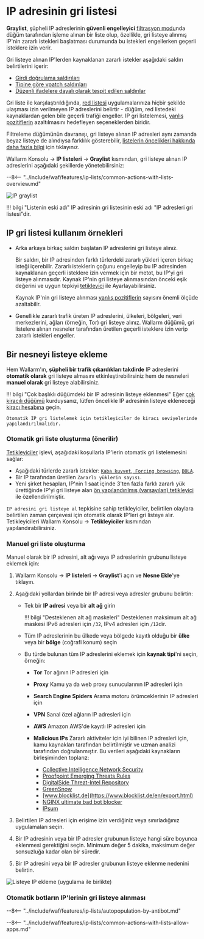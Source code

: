 [access-wallarm-api-docs]: ../../api/overview.md#your-own-client
[application-docs]:        ../settings/applications.md

# IP adresinin gri listesi

**Graylist**, şüpheli IP adreslerinin **güvenli engelleyici** [filtrasyon modu](../../admin-en/configure-wallarm-mode.md)nda düğüm tarafından işleme alınan bir liste olup, özellikle, gri listeye alınmış IP'nin zararlı istekleri başlatması durumunda bu istekleri engellerken geçerli isteklere izin verir.

Gri listeye alınan IP'lerden kaynaklanan zararlı istekler aşağıdaki saldırı belirtilerini içerir:

* [Girdi doğrulama saldırıları](../../about-wallarm/protecting-against-attacks.md#input-validation-attacks)
* [Tipine göre vpatch saldırıları](../rules/vpatch-rule.md)
* [Düzenli ifadelere dayalı olarak tespit edilen saldırılar](../rules/regex-rule.md)

Gri liste ile karşılaştırıldığında, [red listesi](../ip-lists/denylist.md) uygulamalarınıza hiçbir şekilde ulaşması izin verilmeyen IP adreslerini belirtir - düğüm, red listedeki kaynaklardan gelen bile geçerli trafiği engeller. IP gri listelemesi, [yanlış pozitiflerin](../../about-wallarm/protecting-against-attacks.md#false-positives) azaltılmasını hedefleyen seçeneklerden biridir.

Filtreleme düğümünün davranışı, gri listeye alınan IP adresleri aynı zamanda beyaz listeye de alındıysa farklılık gösterebilir, [listelerin öncelikleri hakkında daha fazla bilgi](overview.md#algorithm-of-ip-lists-processing) için tıklayınız.

Wallarm Konsolu → **IP listeleri** → **Graylist** kısmından, gri listeye alınan IP adreslerini aşağıdaki şekillerde yönetebilirsiniz:

--8<-- "../include/waf/features/ip-lists/common-actions-with-lists-overview.md"

![IP graylist](../../images/user-guides/ip-lists/graylist.png)

!!! bilgi "Listenin eski adı"
    IP adresinin gri listesinin eski adı "IP adresleri gri listesi"dir.

## IP gri listesi kullanım örnekleri

* Arka arkaya birkaç saldırı başlatan IP adreslerini gri listeye alınız.

    Bir saldırı, bir IP adresinden farklı türlerdeki zararlı yükleri içeren birkaç isteği içerebilir. Zararlı isteklerin çoğunu engelleyip bu IP adresinden kaynaklanan geçerli isteklere izin vermek için bir metot, bu IP'yi gri listeye alınmasıdır. Kaynak IP'nin gri listeye alınmasından önceki eşik değerini ve uygun tepkiyi [tetikleyici](../triggers/trigger-examples.md#graylist-ip-if-4-or-more-malicious-payloads-are-detected-in-1-hour) ile Ayarlayabilirsiniz.

    Kaynak IP'nin gri listeye alınması [yanlış pozitiflerin](../../about-wallarm/protecting-against-attacks.md#false-positives) sayısını önemli ölçüde azaltabilir.
* Genellikle zararlı trafik üreten IP adreslerini, ülkeleri, bölgeleri, veri merkezlerini, ağları (örneğin, Tor) gri listeye alınız. Wallarm düğümü, gri listelere alınan nesneler tarafından üretilen geçerli isteklere izin verip zararlı istekleri engeller.

## Bir nesneyi listeye ekleme

Hem Wallarm'ın, **şüpheli bir trafik çıkardıkları takdirde** IP adreslerini **otomatik olarak** gri listeye almasını etkinleştirebilirsiniz hem de nesneleri **manuel olarak** gri listeye alabilirsiniz.

!!! bilgi "Çok başlıklı düğümdeki bir IP adresinin listeye eklenmesi"
    Eğer [çok kiracılı düğümü](../../installation/multi-tenant/overview.md) kurduysanız, lütfen öncelikle IP adresinin listeye ekleneceği [kiracı hesabına](../../installation/multi-tenant/configure-accounts.md#tenant-account-structure) geçin.

    Otomatik IP gri listelemek için tetikleyiciler de kiracı seviyelerinde yapılandırılmalıdır.

### Otomatik gri liste oluşturma (önerilir)

[Tetikleyiciler](../../user-guides/triggers/triggers.md) işlevi, aşağıdaki koşullarla IP'lerin otomatik gri listelemesini sağlar:

* Aşağıdaki türlerde zararlı istekler: [`Kaba kuvvet`,` Forcing browsing`](../../admin-en/configuration-guides/protecting-against-bruteforce.md), [`BOLA`](../../admin-en/configuration-guides/protecting-against-bola.md).
* Bir IP tarafından üretilen `Zararlı yüklerin sayısı`.
* Yeni şirket hesapları, IP'nin 1 saat içinde 3'ten fazla farklı zararlı yük ürettiğinde IP'yi gri listeye alan [ön yapılandırılmış (varsayılan) tetikleyici](../../user-guides/triggers/triggers.md#pre-configured-triggers-default-triggers) ile özellendirilmiştir.

`IP adresini gri listeye al` tepkisine sahip tetikleyiciler, belirtilen olaylara belirtilen zaman çerçevesi için otomatik olarak IP'leri gri listeye alır. Tetikleyicileri Wallarm Konsolu → **Tetikleyiciler** kısmından yapılandırabilirsiniz.

### Manuel gri liste oluşturma

Manuel olarak bir IP adresini, alt ağı veya IP adreslerinin grubunu listeye eklemek için:

1. Wallarm Konsolu → **IP listeleri** → **Graylist**'i açın ve **Nesne Ekle**'ye tıklayın.
2. Aşağıdaki yollardan birinde bir IP adresi veya adresler grubunu belirtin:

    * Tek bir **IP adresi** veya bir **alt ağ** girin

        !!! bilgi "Desteklenen alt ağ maskeleri"
            Desteklenen maksimum alt ağ maskesi IPv6 adresleri için `/32`, IPv4 adresleri için `/12`dir.
    
    * Tüm IP adreslerinin bu ülkede veya bölgede kayıtlı olduğu bir **ülke** veya bir **bölge** (coğrafi konum) seçin
    * Bu türde bulunan tüm IP adreslerini eklemek için **kaynak tipi**'ni seçin, örneğin:
        * **Tor** Tor ağının IP adresleri için
        * **Proxy** Kamu ya da web proxy sunucularının IP adresleri için
        * **Search Engine Spiders** Arama motoru örümceklerinin IP adresleri için
        * **VPN** Sanal özel ağların IP adresleri için
        * **AWS** Amazon AWS'de kayıtlı IP adresleri için
        * **Malicious IPs** Zararlı aktiviteler için iyi bilinen IP adresleri için, kamu kaynakları tarafından belirtilmiştir ve uzman analizi tarafından doğrulanmıştır. Bu verileri aşağıdaki kaynakların birleşiminden toplarız:

            * [Collective Intelligence Network Security](http://cinsscore.com/list/ci-badguys.txt)
            * [Proofpoint Emerging Threats Rules](https://rules.emergingthreats.net/blockrules/compromised-ips.txt)
            * [DigitalSide Threat-Intel Repository](http://osint.digitalside.it/Threat-Intel/lists/latestips.txt)
            * [GreenSnow](https://blocklist.greensnow.co/greensnow.txt)
            * [www.blocklist.de](https://www.blocklist.de/en/export.html)
            * [NGINX ultimate bad bot blocker](https://github.com/mitchellkrogza/nginx-ultimate-bad-bot-blocker/blob/master/_generator_lists/bad-ip-addresses.list)
            * [IPsum](https://github.com/stamparm/ipsum)

3. Belirtilen IP adresleri için erişime izin verdiğiniz veya sınırladığınız uygulamaları seçin.
4. Bir IP adresinin veya bir IP adresler grubunun listeye hangi süre boyunca eklenmesi gerektiğini seçin. Minimum değer 5 dakika, maksimum değer sonsuzluğa kadar olan bir süredir.
5. Bir IP adresini veya bir IP adresler grubunun listeye eklenme nedenini belirtin.

![Listeye IP ekleme (uygulama ile birlikte)](../../images/user-guides/ip-lists/add-ip-to-list-app.png)

### Otomatik botların IP'lerinin gri listeye alınması

--8<-- "../include/waf/features/ip-lists/autopopulation-by-antibot.md"

--8<-- "../include/waf/features/ip-lists/common-actions-with-lists-allow-apps.md"
